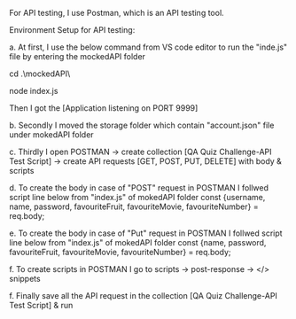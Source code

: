For API testing, I use Postman, which is an API testing tool.

Environment Setup for API testing:

a. At first, I use the below command from VS code editor to run the "inde.js" file by entering the mockedAPI folder 
  
  cd .\mockedAPI\
  
  node index.js

Then I got the 
[Application listening on PORT 9999]

b. Secondly I moved the storage folder which contain "account.json" file under mokedAPI folder

c. Thirdly I open POSTMAN -> create collection [QA Quiz Challenge-API Test Script] -> create API requests [GET, POST, PUT, DELETE] with body & scripts 

d. To create the body in case of "POST" request in POSTMAN I follwed script line below from "index.js" of mokedAPI folder
  const {username, name, password, favouriteFruit, favouriteMovie, favouriteNumber} = req.body;
  
e. To create the body in case of "Put" request in POSTMAN I follwed script line below from "index.js" of mokedAPI folder
  const {name, password, favouriteFruit, favouriteMovie, favouriteNumber} = req.body;

f. To create scripts in POSTMAN I go to scripts -> post-response -> </> snippets 

f. Finally save all the API request in the collection [QA Quiz Challenge-API Test Script] & run
